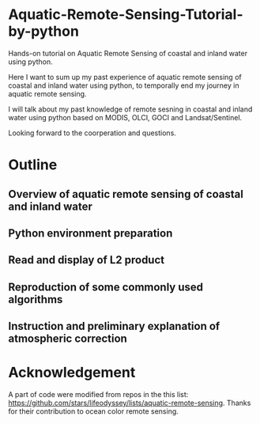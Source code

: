 # Aquatic-Remote-Sensing-Tutorial-by-python
Hands-on tutorial on Aquatic Remote Sensing of coastal and inland water using python.

Here I want to sum up my past experience of aquatic remote sensing of coastal and inland water using python, to temporally end my journey in aquatic remote sensing.

I will talk about my past knowledge of remote sesning in coastal and inland water using python based on MODIS, OLCI, GOCI and Landsat/Sentinel.

Looking forward to the coorperation and questions.

# Outline
## Overview of aquatic remote sensing of coastal and inland water
## Python environment preparation
## Read and display of L2 product
## Reproduction of some commonly used algorithms
## Instruction and preliminary explanation of atmospheric correction


# Acknowledgement

A part of code were modified from repos in the this list: https://github.com/stars/lifeodyssey/lists/aquatic-remote-sensing.
Thanks for their contribution to ocean color remote sensing.

